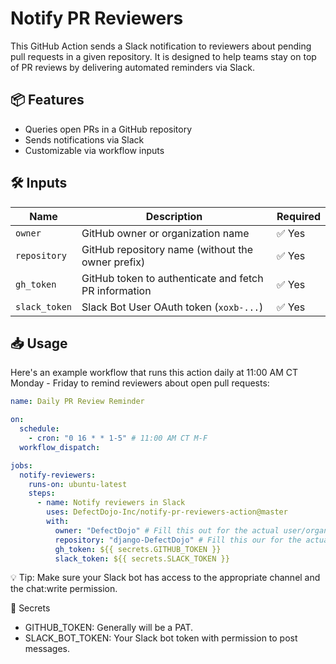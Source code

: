 # Notify PR Reviewers

This GitHub Action sends a Slack notification to reviewers about pending pull requests in a given repository. It is designed to help teams stay on top of PR reviews by delivering automated reminders via Slack.

## 📦 Features

- Queries open PRs in a GitHub repository
- Sends notifications via Slack
- Customizable via workflow inputs

## 🛠️ Inputs

| Name          | Description                                           | Required |
| ------------- | ----------------------------------------------------- | -------- |
| `owner`       | GitHub owner or organization name                     | ✅ Yes   |
| `repository`  | GitHub repository name (without the owner prefix)     | ✅ Yes   |
| `gh_token`    | GitHub token to authenticate and fetch PR information | ✅ Yes   |
| `slack_token` | Slack Bot User OAuth token (`xoxb-...`)               | ✅ Yes   |

## 📥 Usage

Here's an example workflow that runs this action daily at 11:00 AM CT Monday - Friday to remind reviewers about open pull requests:

```yaml
name: Daily PR Review Reminder

on:
  schedule:
    - cron: "0 16 * * 1-5" # 11:00 AM CT M-F
  workflow_dispatch:

jobs:
  notify-reviewers:
    runs-on: ubuntu-latest
    steps:
      - name: Notify reviewers in Slack
        uses: DefectDojo-Inc/notify-pr-reviewers-action@master
        with:
          owner: "DefectDojo" # Fill this out for the actual user/organization
          repository: "django-DefectDojo" # Fill this our for the actual repository
          gh_token: ${{ secrets.GITHUB_TOKEN }}
          slack_token: ${{ secrets.SLACK_TOKEN }}
```

💡 Tip: Make sure your Slack bot has access to the appropriate channel and the chat:write permission.

🔐 Secrets

- GITHUB_TOKEN: Generally will be a PAT.
- SLACK_BOT_TOKEN: Your Slack bot token with permission to post messages.
